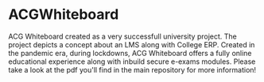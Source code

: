 # ACGWhiteboard
ACG Whiteboard created as a very successfull university project. The project depicts a concept about an LMS along with College ERP. 
Created in the pandemic era, during lockdowns, ACG Whiteboard offers a fully online educational experience along with inbuild secure e-exams modules.
Please take a look at the pdf you'll find in the main repository for more information!
